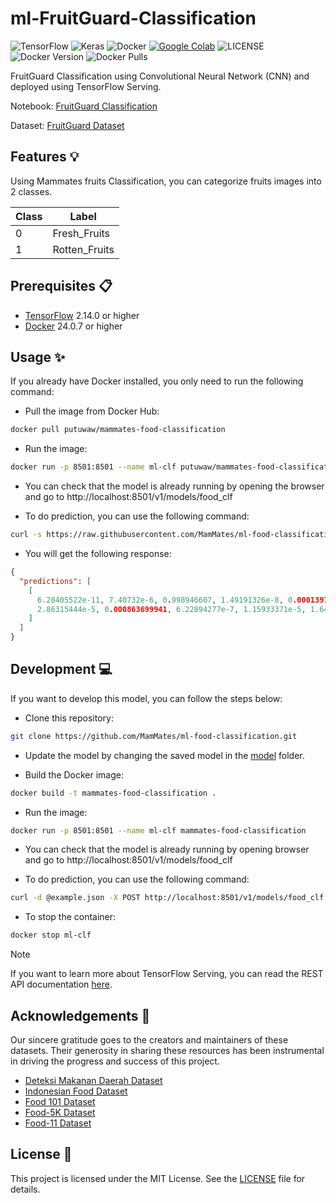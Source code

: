 # ml-FruitGuard-Classification

![TensorFlow](https://img.shields.io/badge/TensorFlow-%23FF6F00.svg?style=for-the-badge&logo=TensorFlow&logoColor=white)
![Keras](https://img.shields.io/badge/Keras-%23D00000.svg?style=for-the-badge&logo=Keras&logoColor=white)
![Docker](https://img.shields.io/badge/docker-%230db7ed.svg?style=for-the-badge&logo=docker&logoColor=white)
[![Google Colab](https://img.shields.io/badge/open_in_colab-blue?style=for-the-badge&logo=googlecolab&color=blue&labelColor=525252)](https://colab.research.google.com/github/MamMates/ml-food-classification/blob/main/MamMates_Food_Classification.ipynb)
![LICENSE](https://img.shields.io/github/license/MamMates/ml-food-classification?style=for-the-badge)
![Docker Version](https://img.shields.io/docker/v/putuwaw/mammates-food-classification/latest?style=for-the-badge)
![Docker Pulls](https://img.shields.io/docker/pulls/putuwaw/mammates-food-classification?style=for-the-badge)

FruitGuard Classification using Convolutional Neural Network (CNN) and deployed using TensorFlow Serving.

Notebook: [FruitGuard Classification](https://colab.research.google.com/github/MamMates/ml-food-classification/blob/main/MamMates_Food_Classification.ipynb)

Dataset: [FruitGuard Dataset]([https://drive.google.com/drive/folders/1pTTSWZB4BYkS_rHxJ8ksni2A_fBt1i6e?usp=drive_link](https://drive.google.com/file/d/16YAwpBp0thfyoHIQLi_s6dOTVSCJpGwf/view?usp=sharing))

## Features 💡

Using Mammates fruits Classification, you can categorize fruits images into 2 classes.

| Class | Label        |
| ----- | ------------ |
| 0     | Fresh_Fruits  |
| 1     | Rotten_Fruits |

## Prerequisites 📋

- [TensorFlow](https://www.tensorflow.org/) 2.14.0 or higher
- [Docker](https://www.docker.com/) 24.0.7 or higher

## Usage ✨

If you already have Docker installed, you only need to run the following command:

- Pull the image from Docker Hub:

```bash
docker pull putuwaw/mammates-food-classification
```

- Run the image:

```bash
docker run -p 8501:8501 --name ml-clf putuwaw/mammates-food-classification
```

- You can check that the model is already running by opening the browser and go to http://localhost:8501/v1/models/food_clf

- To do prediction, you can use the following command:

```bash
curl -s https://raw.githubusercontent.com/MamMates/ml-food-classification/main/example.json | curl -X POST -d @- http://localhost:8501/v1/models/food_clf:predict
```

- You will get the following response:

```json
{
  "predictions": [
    [
      6.28405522e-11, 7.40732e-6, 0.998946607, 1.49191326e-8, 0.000139753625,
      2.86315444e-5, 0.000863699941, 6.22894277e-7, 1.15933371e-5, 1.64414064e-6
    ]
  ]
}
```

## Development 💻

If you want to develop this model, you can follow the steps below:

- Clone this repository:

```bash
git clone https://github.com/MamMates/ml-food-classification.git
```

- Update the model by changing the saved model in the [model](model/) folder.

- Build the Docker image:

```bash
docker build -t mammates-food-classification .
```

- Run the image:

```bash
docker run -p 8501:8501 --name ml-clf mammates-food-classification
```

- You can check that the model is already running by opening browser and go to http://localhost:8501/v1/models/food_clf

- To do prediction, you can use the following command:

```bash
curl -d @example.json -X POST http://localhost:8501/v1/models/food_clf:predict
```

- To stop the container:

```bash
docker stop ml-clf
```

> [!NOTE]  
> If you want to learn more about TensorFlow Serving, you can read the REST API documentation [here](https://www.tensorflow.org/tfx/serving/api_rest).

## Acknowledgements 🙏

Our sincere gratitude goes to the creators and maintainers of these datasets. Their generosity in sharing these resources has been instrumental in driving the progress and success of this project.

- [Deteksi Makanan Daerah Dataset](https://universe.roboflow.com/fusion-qvvyj)
- [Indonesian Food Dataset](https://universe.roboflow.com/bangkit)
- [Food 101 Dataset](https://www.kaggle.com/datasets/dansbecker/food-101)
- [Food-5K Dataset](https://www.epfl.ch/labs/mmspg/downloads/food-image-datasets/)
- [Food-11 Dataset](https://www.kaggle.com/datasets/trolukovich/food11-image-dataset)

## License 📝

This project is licensed under the MIT License. See the [LICENSE](LICENSE) file for details.
